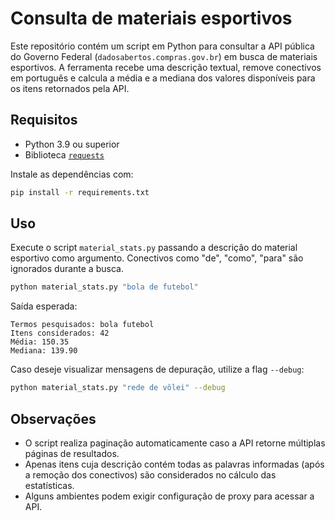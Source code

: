 # Consulta de materiais esportivos

Este repositório contém um script em Python para consultar a API pública do
Governo Federal (`dadosabertos.compras.gov.br`) em busca de materiais
esportivos. A ferramenta recebe uma descrição textual, remove conectivos em
português e calcula a média e a mediana dos valores disponíveis para os itens
retornados pela API.

## Requisitos

- Python 3.9 ou superior
- Biblioteca [`requests`](https://docs.python-requests.org/)

Instale as dependências com:

```bash
pip install -r requirements.txt
```

## Uso

Execute o script `material_stats.py` passando a descrição do material esportivo
como argumento. Conectivos como "de", "como", "para" são ignorados durante a
busca.

```bash
python material_stats.py "bola de futebol"
```

Saída esperada:

```
Termos pesquisados: bola futebol
Itens considerados: 42
Média: 150.35
Mediana: 139.90
```

Caso deseje visualizar mensagens de depuração, utilize a flag `--debug`:

```bash
python material_stats.py "rede de vôlei" --debug
```

## Observações

- O script realiza paginação automaticamente caso a API retorne múltiplas
  páginas de resultados.
- Apenas itens cuja descrição contém todas as palavras informadas (após a
  remoção dos conectivos) são considerados no cálculo das estatísticas.
- Alguns ambientes podem exigir configuração de proxy para acessar a API.
